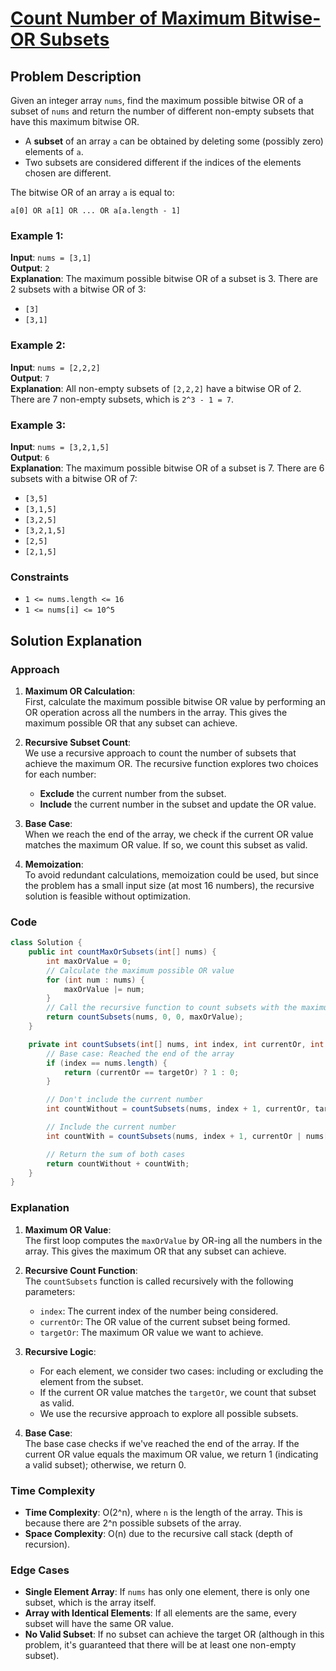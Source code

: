 
# [Count Number of Maximum Bitwise-OR Subsets](https://leetcode.com/problems/count-number-of-maximum-bitwise-or-subsets/description/?envType=daily-question&envId=2024-10-18)

## Problem Description

Given an integer array `nums`, find the maximum possible bitwise OR of a subset of `nums` and return the number of different non-empty subsets that have this maximum bitwise OR.

- A **subset** of an array `a` can be obtained by deleting some (possibly zero) elements of `a`.
- Two subsets are considered different if the indices of the elements chosen are different.

The bitwise OR of an array `a` is equal to:
```
a[0] OR a[1] OR ... OR a[a.length - 1]
```

### Example 1:

**Input**: `nums = [3,1]`  
**Output**: `2`  
**Explanation**: The maximum possible bitwise OR of a subset is 3. There are 2 subsets with a bitwise OR of 3:  
- `[3]`  
- `[3,1]`

### Example 2:

**Input**: `nums = [2,2,2]`  
**Output**: `7`  
**Explanation**: All non-empty subsets of `[2,2,2]` have a bitwise OR of 2. There are 7 non-empty subsets, which is `2^3 - 1 = 7`.

### Example 3:

**Input**: `nums = [3,2,1,5]`  
**Output**: `6`  
**Explanation**: The maximum possible bitwise OR of a subset is 7. There are 6 subsets with a bitwise OR of 7:  
- `[3,5]`  
- `[3,1,5]`  
- `[3,2,5]`  
- `[3,2,1,5]`  
- `[2,5]`  
- `[2,1,5]`

### Constraints

- `1 <= nums.length <= 16`
- `1 <= nums[i] <= 10^5`

## Solution Explanation

### Approach

1. **Maximum OR Calculation**:  
   First, calculate the maximum possible bitwise OR value by performing an OR operation across all the numbers in the array. This gives the maximum possible OR that any subset can achieve.

2. **Recursive Subset Count**:  
   We use a recursive approach to count the number of subsets that achieve the maximum OR. The recursive function explores two choices for each number:
   - **Exclude** the current number from the subset.
   - **Include** the current number in the subset and update the OR value.

3. **Base Case**:  
   When we reach the end of the array, we check if the current OR value matches the maximum OR value. If so, we count this subset as valid.

4. **Memoization**:  
   To avoid redundant calculations, memoization could be used, but since the problem has a small input size (at most 16 numbers), the recursive solution is feasible without optimization.

### Code

```java
class Solution {
    public int countMaxOrSubsets(int[] nums) {
        int maxOrValue = 0;
        // Calculate the maximum possible OR value
        for (int num : nums) {
            maxOrValue |= num;
        }
        // Call the recursive function to count subsets with the maximum OR
        return countSubsets(nums, 0, 0, maxOrValue);
    }

    private int countSubsets(int[] nums, int index, int currentOr, int targetOr) {
        // Base case: Reached the end of the array
        if (index == nums.length) {
            return (currentOr == targetOr) ? 1 : 0;
        }

        // Don't include the current number
        int countWithout = countSubsets(nums, index + 1, currentOr, targetOr);

        // Include the current number
        int countWith = countSubsets(nums, index + 1, currentOr | nums[index], targetOr);

        // Return the sum of both cases
        return countWithout + countWith;
    }
}
```

### Explanation

1. **Maximum OR Value**:  
   The first loop computes the `maxOrValue` by OR-ing all the numbers in the array. This gives the maximum OR that any subset can achieve.

2. **Recursive Count Function**:  
   The `countSubsets` function is called recursively with the following parameters:
   - `index`: The current index of the number being considered.
   - `currentOr`: The OR value of the current subset being formed.
   - `targetOr`: The maximum OR value we want to achieve.

3. **Recursive Logic**:
   - For each element, we consider two cases: including or excluding the element from the subset.
   - If the current OR value matches the `targetOr`, we count that subset as valid.
   - We use the recursive approach to explore all possible subsets.

4. **Base Case**:  
   The base case checks if we've reached the end of the array. If the current OR value equals the maximum OR value, we return 1 (indicating a valid subset); otherwise, we return 0.

### Time Complexity

- **Time Complexity**: O(2^n), where `n` is the length of the array. This is because there are 2^n possible subsets of the array.
- **Space Complexity**: O(n) due to the recursive call stack (depth of recursion).

### Edge Cases

- **Single Element Array**: If `nums` has only one element, there is only one subset, which is the array itself.
- **Array with Identical Elements**: If all elements are the same, every subset will have the same OR value.
- **No Valid Subset**: If no subset can achieve the target OR (although in this problem, it's guaranteed that there will be at least one non-empty subset).
